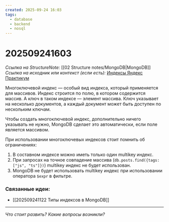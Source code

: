 ```yaml
---
created: 2025-09-24 16:03
tags:
  - database
  - backend
  - nosql
---
```

# 202509241603
*Ссылка на StructureNote:* [[02 Structure notes/MongoDB|MongoDB]]
*Ссылка на исходник или контекст (если есть):* [Индексы Яндекс Практикум](https://practicum.yandex.ru/learn/backend-nodejs/courses/16b47298-e20d-4fde-9619-1ab305039a00/sprints/564238/topics/3850c616-bd4c-4c66-987e-9b4e0b0f135c/lessons/4ad26476-a188-46e9-b6d9-38486789cfe8/) 

Многоключевой индекс — особый вид индекса, который применяется для массивов. Индекс строится по полю, в котором содержится массив. А ключ в таком индексе — элемент массива. Ключ указывает на несколько документов, а каждый документ может быть доступен по нескольким ключам.

Чтобы создать многоключевой индекс, дополнительно ничего указывать не нужно, MongoDB сделает это автоматически, если поле является массивом.

При использовании многоключевых индексов стоит помнить об ограничениях:

1. В составном индексе можно иметь только один multikey индекс.
2. При запросах на точное совпадение массива (`db.posts.find({tags: ["js", "ts"]})`) multikey индекс не будет использован.
3. MongoDB не будет использовать multikey индекс при использовании оператора `$expr` в фильтре.
### Связанные идеи:
*   [[202509241122 Типы индексов в MongoDB]]
---

*Что стоит развить? Какие вопросы возникли?*